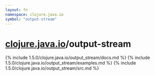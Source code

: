 ```yaml
---
layout: fn
namespace: clojure.java.io
symbol: "output-stream"
---
```


# [clojure.java.io](../)/output-stream

{% include 1.5.0/clojure.java.io/output_stream/docs.md %}
{% include 1.5.0/clojure.java.io/output_stream/examples.md %}
{% include 1.5.0/clojure.java.io/output_stream/src.md %}

